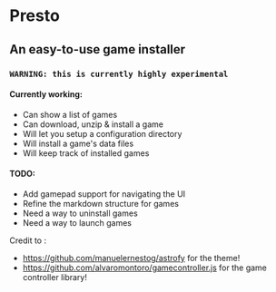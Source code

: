 # Presto   
## An easy-to-use game installer

### `WARNING: this is currently highly experimental`

#### Currently working:
- Can show a list of games
- Can download, unzip & install a game
- Will let you setup a configuration directory
- Will install a game's data files
- Will keep track of installed games

#### TODO:
- Add gamepad support for navigating the UI
- Refine the markdown structure for games
- Need a way to uninstall games
- Need a way to launch games

Credit to :
- https://github.com/manuelernestog/astrofy for the theme!
- https://github.com/alvaromontoro/gamecontroller.js for the game controller library!